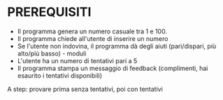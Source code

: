 # PREREQUISITI 

- Il programma genera un numero casuale tra 1 e 100. 
- Il programma chiede all'utente di inserire un numero 
- Se l'utente non indovina, il programma dà degli aiuti (pari/dispari, più alto/più basso) - moduli
- L'utente ha un numero di tentativi pari a 5
- Il programma stampa un messaggio di feedback (complimenti, hai esaurito i tentativi disponibili)

A step: provare prima senza tentativi, poi con tentativi